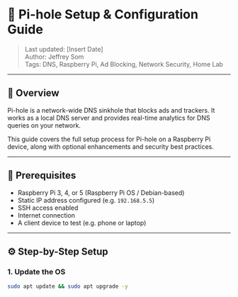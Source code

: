 # 🧠 Pi-hole Setup & Configuration Guide

> Last updated: [Insert Date]  
> Author: Jeffrey Som  
> Tags: DNS, Raspberry Pi, Ad Blocking, Network Security, Home Lab

---

## 📌 Overview

Pi-hole is a network-wide DNS sinkhole that blocks ads and trackers. It works as a local DNS server and provides real-time analytics for DNS queries on your network.

This guide covers the full setup process for Pi-hole on a Raspberry Pi device, along with optional enhancements and security best practices.

---

## 🧰 Prerequisites

- Raspberry Pi 3, 4, or 5 (Raspberry Pi OS / Debian-based)
- Static IP address configured (e.g. `192.168.5.5`)
- SSH access enabled
- Internet connection
- A client device to test (e.g. phone or laptop)

---

## ⚙️ Step-by-Step Setup

### 1. Update the OS

```bash
sudo apt update && sudo apt upgrade -y

